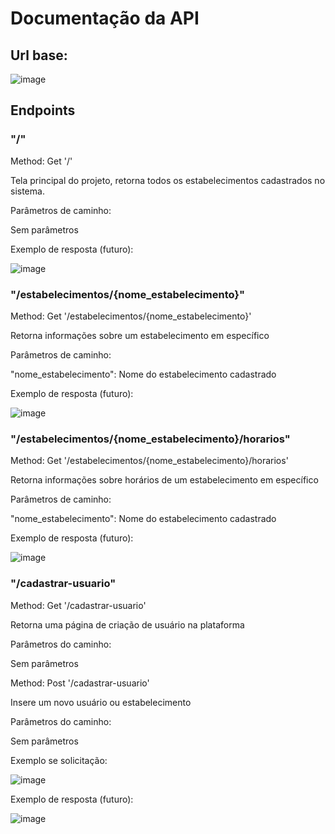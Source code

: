 # Documentação da API

## Url base:  

![image](https://github.com/p3dru/projeto_integrador_I/assets/61830482/c34a6a07-5425-4d0b-af40-065caecb6ae0)

## Endpoints
### "/"

Method: Get '/'

Tela principal do projeto, retorna todos os estabelecimentos cadastrados no sistema.

Parâmetros de caminho:

Sem parâmetros

Exemplo de resposta (futuro):

![image](https://github.com/p3dru/projeto_integrador_I/assets/61830482/3415d4f9-e985-4501-80b8-8f96838cbb60)

### "/estabelecimentos/{nome_estabelecimento}"

Method: Get '/estabelecimentos/{nome_estabelecimento}'

Retorna informações sobre um estabelecimento em específico

Parâmetros de caminho:

"nome_estabelecimento": Nome do estabelecimento cadastrado

Exemplo de resposta (futuro):

![image](https://github.com/p3dru/projeto_integrador_I/assets/61830482/b388f40d-bb27-4201-afdb-e8c8c59f0665)


### "/estabelecimentos/{nome_estabelecimento}/horarios"

Method: Get '/estabelecimentos/{nome_estabelecimento}/horarios'

Retorna informações sobre horários de um estabelecimento em específico

Parâmetros de caminho:

"nome_estabelecimento": Nome do estabelecimento cadastrado

Exemplo de resposta (futuro):

![image](https://github.com/p3dru/projeto_integrador_I/assets/61830482/30dae370-adfc-4c1d-808d-010d3c6176a5)

### "/cadastrar-usuario"

Method: Get '/cadastrar-usuario'

Retorna uma página de criação de usuário na plataforma

Parâmetros do caminho:

Sem parâmetros

Method: Post '/cadastrar-usuario'

Insere um novo usuário ou estabelecimento

Parâmetros do caminho:

Sem parâmetros

Exemplo se solicitação:

![image](https://github.com/p3dru/projeto_integrador_I/assets/61830482/ad1561de-1219-4a87-8470-db6d2f0d125b)

Exemplo de resposta (futuro):

![image](https://github.com/p3dru/projeto_integrador_I/assets/61830482/4ed45c78-27ac-48c0-98e2-e50477ecf2b4)










